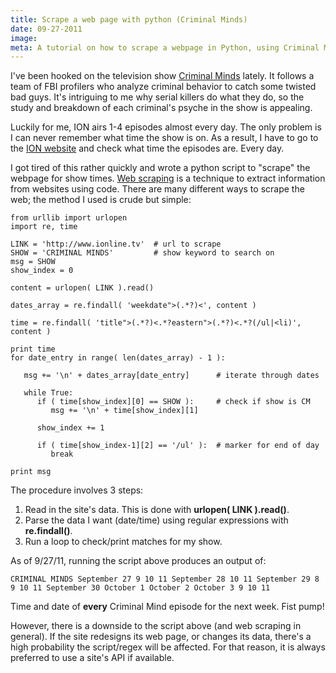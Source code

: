 ```yaml
---
title: Scrape a web page with python (Criminal Minds)
date: 09-27-2011    
image:
meta: A tutorial on how to scrape a webpage in Python, using Criminal Minds as an example.
---
```


I've been hooked on the television show [Criminal Minds][1] lately. It follows a team of FBI profilers who analyze criminal behavior to catch some twisted bad guys. It's intriguing to me why serial killers do what they do, so the study and breakdown of each criminal's psyche in the show is appealing.

Luckily for me, ION airs 1-4 episodes almost every day. The only problem is I can never remember what time the show is on. As a result, I have to go to the [ION website][2] and check what time the episodes are. Every day.

I got tired of this rather quickly and wrote a python script to "scrape" the webpage for show times. [Web scraping][3] is a technique to extract information from websites using code. There are many different ways to scrape the web; the method I used is crude but simple:

<pre><code class=language-python>from urllib import urlopen
import re, time

LINK = 'http://www.ionline.tv'  # url to scrape
SHOW = 'CRIMINAL MINDS'         # show keyword to search on
msg = SHOW
show_index = 0

content = urlopen( LINK ).read()

dates_array = re.findall( 'weekdate">(.*?)&lt;', content )

time = re.findall( 'title">(.*?)&lt;.*?eastern">(.*?)&lt;.*?(/ul|&lt;li)', content )

print time
for date_entry in range( len(dates_array) - 1 ):

   msg += '\n' + dates_array[date_entry]      # iterate through dates

   while True:                         
      if ( time[show_index][0] == SHOW ):     # check if show is CM
         msg += '\n' + time[show_index][1]

      show_index += 1

      if ( time[show_index-1][2] == '/ul' ):  # marker for end of day
         break

print msg
</code></pre>

The procedure involves 3 steps:

1. Read in the site's data. This is done with **urlopen( LINK ).read()**.
2. Parse the data I want (date/time) using regular expressions with **re.findall()**.
3. Run a loop to check/print matches for my show.

As of 9/27/11, running the script above produces an output of:

`CRIMINAL MINDS
September 27
9
10
11
September 28
10
11
September 29
8
9
10
11
September 30
October 1
October 2
October 3
9
10
11`

Time and date of **every** Criminal Mind episode for the next week. Fist pump!

However, there is a downside to the script above (and web scraping in general). If the site redesigns its web page, or changes its data, there's a high probability the script/regex will be affected. For that reason, it is always preferred to use a site's API if available.

[1]: http://en.wikipedia.org/wiki/Criminal_Minds
[2]: http://www.iontelevision.com/
[3]: http://en.wikipedia.org/wiki/Web_scraping
